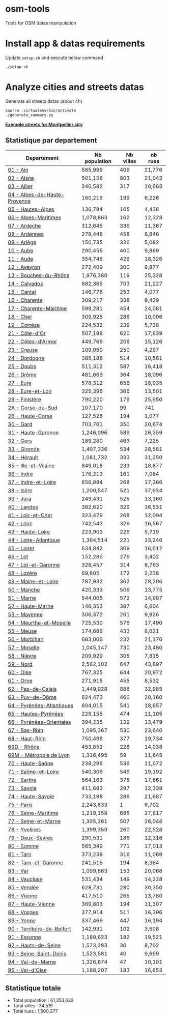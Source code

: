 # osm-tools
Tools for OSM datas manipulation

# Install app & datas requirements
Update `setup.sh` and execute below command
```
./setup.sh
```

# Analyze cities and streets datas

Generate all streets datas (about 4h)

```
source .virtualenv/bin/activate
./generate_summary.py
```

**<a href="datas/34%20-%20Hérault/34172%20-%20Montpellier/streets.csv">Exemple streets for Montpellier city</a>**


## Statistique par departement

| Departement | Nb population | Nb villes | nb rues |
|-------------|---------------|-----------|---------|
| <a href="datas/01 - Ain">01 - Ain</a> | 585,999 | 409 | 21,776 |
| <a href="datas/02 - Aisne">02 - Aisne</a> | 501,158 | 803 | 21,043 |
| <a href="datas/03 - Allier">03 - Allier</a> | 340,582 | 317 | 10,663 |
| <a href="datas/04 - Alpes-de-Haute-Provence">04 - Alpes-de-Haute-Provence</a> | 160,216 | 199 | 6,226 |
| <a href="datas/05 - Hautes-Alpes">05 - Hautes-Alpes</a> | 136,784 | 165 | 4,438 |
| <a href="datas/06 - Alpes-Maritimes">06 - Alpes-Maritimes</a> | 1,078,863 | 162 | 12,328 |
| <a href="datas/07 - Ardèche">07 - Ardèche</a> | 312,645 | 336 | 11,367 |
| <a href="datas/08 - Ardennes">08 - Ardennes</a> | 279,448 | 458 | 8,846 |
| <a href="datas/09 - Ariège">09 - Ariège</a> | 150,735 | 326 | 5,082 |
| <a href="datas/10 - Aube">10 - Aube</a> | 290,455 | 400 | 9,869 |
| <a href="datas/11 - Aude">11 - Aude</a> | 354,746 | 426 | 18,326 |
| <a href="datas/12 - Aveyron">12 - Aveyron</a> | 272,409 | 300 | 8,877 |
| <a href="datas/13 - Bouches-du-Rhône">13 - Bouches-du-Rhône</a> | 1,976,380 | 119 | 25,328 |
| <a href="datas/14 - Calvados">14 - Calvados</a> | 682,365 | 703 | 21,227 |
| <a href="datas/15 - Cantal">15 - Cantal</a> | 146,778 | 253 | 4,077 |
| <a href="datas/16 - Charente">16 - Charente</a> | 309,217 | 338 | 9,429 |
| <a href="datas/17 - Charente-Maritime">17 - Charente-Maritime</a> | 599,281 | 454 | 24,081 |
| <a href="datas/18 - Cher">18 - Cher</a> | 309,925 | 286 | 10,006 |
| <a href="datas/19 - Corrèze">19 - Corrèze</a> | 224,532 | 239 | 5,738 |
| <a href="datas/21 - Côte-d'Or">21 - Côte-d'Or</a> | 507,198 | 620 | 17,839 |
| <a href="datas/22 - Côtes-d'Armor">22 - Côtes-d'Armor</a> | 449,769 | 206 | 15,126 |
| <a href="datas/23 - Creuse">23 - Creuse</a> | 109,050 | 250 | 4,297 |
| <a href="datas/24 - Dordogne">24 - Dordogne</a> | 385,188 | 514 | 10,561 |
| <a href="datas/25 - Doubs">25 - Doubs</a> | 511,312 | 587 | 16,418 |
| <a href="datas/26 - Drôme">26 - Drôme</a> | 481,663 | 364 | 18,096 |
| <a href="datas/27 - Eure">27 - Eure</a> | 578,312 | 658 | 18,935 |
| <a href="datas/28 - Eure-et-Loir">28 - Eure-et-Loir</a> | 325,396 | 366 | 13,501 |
| <a href="datas/29 - Finistère">29 - Finistère</a> | 790,220 | 179 | 25,950 |
| <a href="datas/2A - Corse-du-Sud">2A - Corse-du-Sud</a> | 107,170 | 99 | 741 |
| <a href="datas/2B - Haute-Corse">2B - Haute-Corse</a> | 127,526 | 194 | 1,077 |
| <a href="datas/30 - Gard">30 - Gard</a> | 703,761 | 350 | 20,674 |
| <a href="datas/31 - Haute-Garonne">31 - Haute-Garonne</a> | 1,246,096 | 589 | 26,359 |
| <a href="datas/32 - Gers">32 - Gers</a> | 189,280 | 463 | 7,225 |
| <a href="datas/33 - Gironde">33 - Gironde</a> | 1,407,336 | 534 | 28,581 |
| <a href="datas/34 - Hérault">34 - Hérault</a> | 1,081,732 | 333 | 31,250 |
| <a href="datas/35 - Ille-et-Vilaine">35 - Ille-et-Vilaine</a> | 849,018 | 233 | 18,877 |
| <a href="datas/36 - Indre">36 - Indre</a> | 176,213 | 161 | 7,084 |
| <a href="datas/37 - Indre-et-Loire">37 - Indre-et-Loire</a> | 656,884 | 268 | 17,366 |
| <a href="datas/38 - Isère">38 - Isère</a> | 1,200,547 | 521 | 37,924 |
| <a href="datas/39 - Jura">39 - Jura</a> | 249,431 | 525 | 13,160 |
| <a href="datas/40 - Landes">40 - Landes</a> | 382,620 | 329 | 16,531 |
| <a href="datas/41 - Loir-et-Cher">41 - Loir-et-Cher</a> | 323,479 | 268 | 12,094 |
| <a href="datas/42 - Loire">42 - Loire</a> | 742,543 | 326 | 16,567 |
| <a href="datas/43 - Haute-Loire">43 - Haute-Loire</a> | 223,903 | 226 | 5,719 |
| <a href="datas/44 - Loire-Atlantique">44 - Loire-Atlantique</a> | 1,364,514 | 221 | 33,246 |
| <a href="datas/45 - Loiret">45 - Loiret</a> | 634,842 | 309 | 16,612 |
| <a href="datas/46 - Lot">46 - Lot</a> | 152,286 | 276 | 3,402 |
| <a href="datas/47 - Lot-et-Garonne">47 - Lot-et-Garonne</a> | 328,457 | 314 | 8,763 |
| <a href="datas/48 - Lozère">48 - Lozère</a> | 69,805 | 172 | 2,238 |
| <a href="datas/49 - Maine-et-Loire">49 - Maine-et-Loire</a> | 787,932 | 362 | 28,206 |
| <a href="datas/50 - Manche">50 - Manche</a> | 420,333 | 506 | 13,775 |
| <a href="datas/51 - Marne">51 - Marne</a> | 544,005 | 572 | 14,987 |
| <a href="datas/52 - Haute-Marne">52 - Haute-Marne</a> | 146,353 | 397 | 6,604 |
| <a href="datas/53 - Mayenne">53 - Mayenne</a> | 306,372 | 261 | 9,926 |
| <a href="datas/54 - Meurthe-et-Moselle">54 - Meurthe-et-Moselle</a> | 725,530 | 576 | 17,490 |
| <a href="datas/55 - Meuse">55 - Meuse</a> | 174,686 | 433 | 8,621 |
| <a href="datas/56 - Morbihan">56 - Morbihan</a> | 683,006 | 232 | 21,176 |
| <a href="datas/57 - Moselle">57 - Moselle</a> | 1,045,147 | 730 | 23,480 |
| <a href="datas/58 - Nièvre">58 - Nièvre</a> | 209,929 | 305 | 7,815 |
| <a href="datas/59 - Nord">59 - Nord</a> | 2,562,102 | 647 | 43,897 |
| <a href="datas/60 - Oise">60 - Oise</a> | 767,325 | 644 | 20,972 |
| <a href="datas/61 - Orne">61 - Orne</a> | 271,915 | 455 | 8,532 |
| <a href="datas/62 - Pas-de-Calais">62 - Pas-de-Calais</a> | 1,449,928 | 888 | 32,985 |
| <a href="datas/63 - Puy-de-Dôme">63 - Puy-de-Dôme</a> | 624,473 | 460 | 20,160 |
| <a href="datas/64 - Pyrénées-Atlantiques">64 - Pyrénées-Atlantiques</a> | 604,015 | 541 | 18,657 |
| <a href="datas/65 - Hautes-Pyrénées">65 - Hautes-Pyrénées</a> | 229,155 | 474 | 11,105 |
| <a href="datas/66 - Pyrénées-Orientales">66 - Pyrénées-Orientales</a> | 394,235 | 139 | 13,479 |
| <a href="datas/67 - Bas-Rhin">67 - Bas-Rhin</a> | 1,095,367 | 530 | 23,640 |
| <a href="datas/68 - Haut-Rhin">68 - Haut-Rhin</a> | 750,496 | 377 | 19,734 |
| <a href="datas/69D - Rhône">69D - Rhône</a> | 453,852 | 228 | 14,038 |
| <a href="datas/69M - Métropole de Lyon">69M - Métropole de Lyon</a> | 1,316,495 | 59 | 11,645 |
| <a href="datas/70 - Haute-Saône">70 - Haute-Saône</a> | 238,296 | 539 | 11,072 |
| <a href="datas/71 - Saône-et-Loire">71 - Saône-et-Loire</a> | 540,306 | 549 | 19,192 |
| <a href="datas/72 - Sarthe">72 - Sarthe</a> | 564,163 | 375 | 17,661 |
| <a href="datas/73 - Savoie">73 - Savoie</a> | 411,683 | 297 | 12,339 |
| <a href="datas/74 - Haute-Savoie">74 - Haute-Savoie</a> | 733,198 | 286 | 21,687 |
| <a href="datas/75 - Paris">75 - Paris</a> | 2,243,833 | 1 | 6,702 |
| <a href="datas/76 - Seine-Maritime">76 - Seine-Maritime</a> | 1,219,158 | 685 | 27,817 |
| <a href="datas/77 - Seine-et-Marne">77 - Seine-et-Marne</a> | 1,305,261 | 507 | 26,048 |
| <a href="datas/78 - Yvelines">78 - Yvelines</a> | 1,399,359 | 260 | 22,528 |
| <a href="datas/79 - Deux-Sèvres">79 - Deux-Sèvres</a> | 290,531 | 186 | 12,316 |
| <a href="datas/80 - Somme">80 - Somme</a> | 565,349 | 771 | 17,013 |
| <a href="datas/81 - Tarn">81 - Tarn</a> | 373,238 | 316 | 11,069 |
| <a href="datas/82 - Tarn-et-Garonne">82 - Tarn-et-Garonne</a> | 241,515 | 194 | 8,364 |
| <a href="datas/83 - Var">83 - Var</a> | 1,009,663 | 153 | 20,066 |
| <a href="datas/84 - Vaucluse">84 - Vaucluse</a> | 531,434 | 149 | 14,228 |
| <a href="datas/85 - Vendée">85 - Vendée</a> | 628,731 | 280 | 30,350 |
| <a href="datas/86 - Vienne">86 - Vienne</a> | 417,510 | 265 | 13,780 |
| <a href="datas/87 - Haute-Vienne">87 - Haute-Vienne</a> | 369,803 | 194 | 11,307 |
| <a href="datas/88 - Vosges">88 - Vosges</a> | 377,914 | 511 | 16,396 |
| <a href="datas/89 - Yonne">89 - Yonne</a> | 337,469 | 447 | 16,194 |
| <a href="datas/90 - Territoire-de-Belfort">90 - Territoire-de-Belfort</a> | 142,931 | 102 | 3,608 |
| <a href="datas/91 - Essonne">91 - Essonne</a> | 1,189,623 | 182 | 19,521 |
| <a href="datas/92 - Hauts-de-Seine">92 - Hauts-de-Seine</a> | 1,573,283 | 36 | 8,702 |
| <a href="datas/93 - Seine-Saint-Denis">93 - Seine-Saint-Denis</a> | 1,523,581 | 40 | 9,699 |
| <a href="datas/94 - Val-de-Marne">94 - Val-de-Marne</a> | 1,326,874 | 47 | 10,101 |
| <a href="datas/95 - Val-d'Oise">95 - Val-d'Oise</a> | 1,168,207 | 183 | 16,653 |

## Statistique totale

  * Total population     : 61,353,633
  * Total villes         : 34,519
  * Total rues           : 1,500,277
